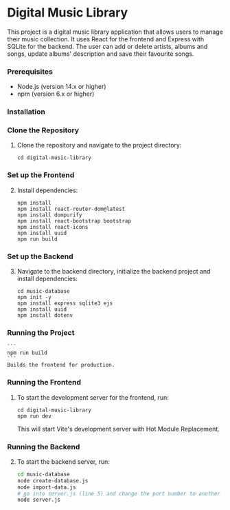 # Digital Music Library
This project is a digital music library application that allows users to manage their music collection. It uses React for the frontend and Express with SQLite for the backend.
The user can add or delete artists, albums and songs, update albums' description and save their favourite songs.

### Prerequisites
- Node.js (version 14.x or higher)
- npm (version 6.x or higher)

### Installation

### Clone the Repository
1. Clone the repository and navigate to the project directory:
    ```
    cd digital-music-library
    ```

### Set up the Frontend
2. Install dependencies:
    ```
    npm install
    npm install react-router-dom@latest
    npm install dompurify
    npm install react-bootstrap bootstrap
    npm install react-icons
    npm install uuid
    npm run build
    ```

### Set up the Backend
3. Navigate to the backend directory, initialize the backend project and install dependencies:
    ```
    cd music-database
    npm init -y
    npm install express sqlite3 ejs
    npm install uuid
    npm install dotenv
    ```

### Running the Project
    ```
    npm run build
    ```
    Builds the frontend for production.


### Running the Frontend
1. To start the development server for the frontend, run:
    ```
    cd digital-music-library
    npm run dev
    ```
   This will start Vite's development server with Hot Module Replacement.

### Running the Backend
2. To start the backend server, run:
    ```bash
    cd music-database
    node create-database.js
    node import-data.js
    # go into server.js (line 5) and change the port number to another unused port, other than 3000 and 3001
    node server.js
    ```
